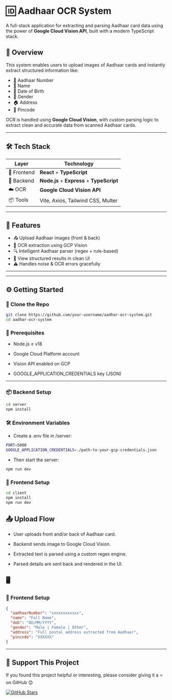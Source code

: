 # 🆔 Aadhaar OCR System

A full-stack application for extracting and parsing Aadhaar card data using the power of **Google Cloud Vision API**, built with a modern TypeScript stack.

## 🚀 Overview

This system enables users to upload images of Aadhaar cards and instantly extract structured information like:

- 🔢 Aadhaar Number  
- 👤 Name  
- 🎂 Date of Birth  
- 🚻 Gender  
- 🏠 Address  
- 📮 Pincode  

OCR is handled using **Google Cloud Vision**, with custom parsing logic to extract clean and accurate data from scanned Aadhaar cards.

---

## 🛠️ Tech Stack

| Layer       | Technology                       |
|-------------|----------------------------------|
| 🔧 Frontend | **React** + **TypeScript**       |
| 🔧 Backend  | **Node.js** + **Express** + **TypeScript** |
| ☁️ OCR      | **Google Cloud Vision API**      |
| 📦 Tools    | Vite, Axios, Tailwind CSS, Multer |

---

## 📸 Features

- 📤 Upload Aadhaar images (front & back)
- 🤖 OCR extraction using GCP Vision
- 🔍 Intelligent Aadhaar parser (regex + rule-based)
- 📄 View structured results in clean UI
- ⚠️ Handles noise & OCR errors gracefully

---
<!-- 
## 🌐 Live Demo

> Coming Soon! ✨  
> [Optional: Link to deployed frontend (e.g., Vercel, Netlify) or backend (e.g., Render, GCP App Engine)] -->

---

## ⚙️ Getting Started

### 🔽 Clone the Repo

```bash
git clone https://github.com/your-username/aadhar-ocr-system.git
cd aadhar-ocr-system

```

### 🧪 Prerequisites

- Node.js ≥ v18

- Google Cloud Platform account

- Vision API enabled on GCP

- GOOGLE_APPLICATION_CREDENTIALS key (JSON)

---

### 📦 Backend Setup

```bash
cd server
npm install
```

### 🛠️ Environment Variables

- Create a .env file in /server:

```bash
PORT=5000
GOOGLE_APPLICATION_CREDENTIALS=./path-to-your-gcp-credentials.json

```

- Then start the server:
```bash
npm run dev

```

### 🎨 Frontend Setup
```bash
cd client
npm install
npm run dev
```

## 📤 Upload Flow
 - User uploads front and/or back of Aadhaar card.

 - Backend sends image to Google Cloud Vision.

 - Extracted text is parsed using a custom regex engine.

- Parsed details are sent back and rendered in the UI.

## 🖥️
### 🎨 Frontend Setup
```json
{
  "aadhaarNumber": "xxxxxxxxxxxx",
  "name": "Full Name",
  "dob": "DD/MM/YYYY",
  "gender": "Male | Female | Other",
  "address": "Full postal address extracted from Aadhaar",
  "pincode": "XXXXXX"
}

```


---

## 🌟 Support This Project



If you found this project helpful or interesting, please consider giving it a ⭐ on GitHub  😊


[![GitHub Stars](https://img.shields.io/github/stars/muhammedrafi-kp/aadhaar-ocr-system.github?style=social)](https://github.com/muhammedrafi-kp/aadhaar-ocr-system.github/stargazers)
